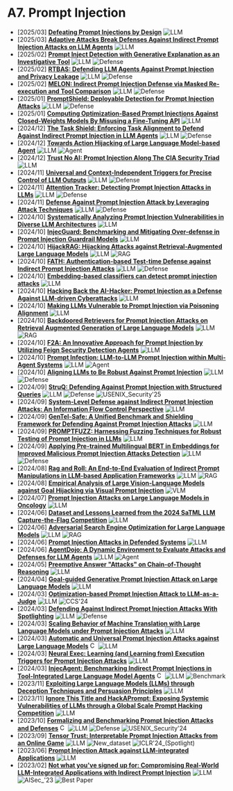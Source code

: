 # A7. Prompt Injection
- [2025/03] **[Defeating Prompt Injections by Design](https://arxiv.org/abs/2503.18813)** ![LLM](https://img.shields.io/badge/LLM-589cf4)
- [2025/03] **[Adaptive Attacks Break Defenses Against Indirect Prompt Injection Attacks on LLM Agents](https://arxiv.org/abs/2503.00061)** ![LLM](https://img.shields.io/badge/LLM-589cf4)
- [2025/02] **[Prompt Inject Detection with Generative Explanation as an Investigative Tool](https://arxiv.org/abs/2502.11006)** ![LLM](https://img.shields.io/badge/LLM-589cf4) ![Defense](https://img.shields.io/badge/Defense-87b800)
- [2025/02] **[RTBAS: Defending LLM Agents Against Prompt Injection and Privacy Leakage](https://arxiv.org/abs/2502.08966)** ![LLM](https://img.shields.io/badge/LLM-589cf4) ![Defense](https://img.shields.io/badge/Defense-87b800)
- [2025/02] **[MELON: Indirect Prompt Injection Defense via Masked Re-execution and Tool Comparison](https://arxiv.org/abs/2502.05174)** ![LLM](https://img.shields.io/badge/LLM-589cf4) ![Defense](https://img.shields.io/badge/Defense-87b800)
- [2025/01] **[PromptShield: Deployable Detection for Prompt Injection Attacks](https://arxiv.org/abs/2501.15145)** ![LLM](https://img.shields.io/badge/LLM-589cf4) ![Defense](https://img.shields.io/badge/Defense-87b800)
- [2025/01] **[Computing Optimization-Based Prompt Injections Against Closed-Weights Models By Misusing a Fine-Tuning API](https://arxiv.org/abs/2501.09798)** ![LLM](https://img.shields.io/badge/LLM-589cf4)
- [2024/12] **[The Task Shield: Enforcing Task Alignment to Defend Against Indirect Prompt Injection in LLM Agents](https://arxiv.org/abs/2412.16682)** ![LLM](https://img.shields.io/badge/LLM-589cf4) ![Defense](https://img.shields.io/badge/Defense-87b800)
- [2024/12] **[Towards Action Hijacking of Large Language Model-based Agent](https://arxiv.org/abs/2412.10807)** ![LLM](https://img.shields.io/badge/LLM-589cf4) ![Agent](https://img.shields.io/badge/Agent-87b800)
- [2024/12] **[Trust No AI: Prompt Injection Along The CIA Security Triad](https://arxiv.org/abs/2412.06090)** ![LLM](https://img.shields.io/badge/LLM-589cf4)
- [2024/11] **[Universal and Context-Independent Triggers for Precise Control of LLM Outputs](https://arxiv.org/abs/2411.14738)** ![LLM](https://img.shields.io/badge/LLM-589cf4) ![Defense](https://img.shields.io/badge/Defense-87b800)
- [2024/11] **[Attention Tracker: Detecting Prompt Injection Attacks in LLMs](https://arxiv.org/abs/2411.00348)** ![LLM](https://img.shields.io/badge/LLM-589cf4) ![Defense](https://img.shields.io/badge/Defense-87b800)
- [2024/11] **[Defense Against Prompt Injection Attack by Leveraging Attack Techniques](https://arxiv.org/abs/2411.00459)** ![LLM](https://img.shields.io/badge/LLM-589cf4) ![Defense](https://img.shields.io/badge/Defense-87b800)
- [2024/10] **[Systematically Analyzing Prompt Injection Vulnerabilities in Diverse LLM Architectures](https://arxiv.org/abs/2410.23308)** ![LLM](https://img.shields.io/badge/LLM-589cf4)
- [2024/10] **[InjecGuard: Benchmarking and Mitigating Over-defense in Prompt Injection Guardrail Models](https://arxiv.org/abs/2410.22770)** ![LLM](https://img.shields.io/badge/LLM-589cf4)
- [2024/10] **[HijackRAG: Hijacking Attacks against Retrieval-Augmented Large Language Models](https://arxiv.org/abs/2410.22832)** ![LLM](https://img.shields.io/badge/LLM-589cf4) ![RAG](https://img.shields.io/badge/RAG-87b800)
- [2024/10] **[FATH: Authentication-based Test-time Defense against Indirect Prompt Injection Attacks](https://arxiv.org/abs/2410.21492)** ![LLM](https://img.shields.io/badge/LLM-589cf4) ![Defense](https://img.shields.io/badge/Defense-87b800)
- [2024/10] **[Embedding-based classifiers can detect prompt injection attacks](https://arxiv.org/abs/2410.22284)** ![LLM](https://img.shields.io/badge/LLM-589cf4)
- [2024/10] **[Hacking Back the AI-Hacker: Prompt Injection as a Defense Against LLM-driven Cyberattacks](https://arxiv.org/abs/2410.20911)** ![LLM](https://img.shields.io/badge/LLM-589cf4)
- [2024/10] **[Making LLMs Vulnerable to Prompt Injection via Poisoning Alignment](https://arxiv.org/abs/2410.14827)** ![LLM](https://img.shields.io/badge/LLM-589cf4)
- [2024/10] **[Backdoored Retrievers for Prompt Injection Attacks on Retrieval Augmented Generation of Large Language Models](https://arxiv.org/abs/2410.14479)** ![LLM](https://img.shields.io/badge/LLM-589cf4) ![RAG](https://img.shields.io/badge/RAG-87b800)
- [2024/10] **[F2A: An Innovative Approach for Prompt Injection by Utilizing Feign Security Detection Agents](https://arxiv.org/abs/2410.08776)** ![LLM](https://img.shields.io/badge/LLM-589cf4)
- [2024/10] **[Prompt Infection: LLM-to-LLM Prompt Injection within Multi-Agent Systems](https://arxiv.org/abs/2410.07283)** ![LLM](https://img.shields.io/badge/LLM-589cf4) ![Agent](https://img.shields.io/badge/Agent-87b800)
- [2024/10] **[Aligning LLMs to Be Robust Against Prompt Injection](https://arxiv.org/abs/2410.05451)** ![LLM](https://img.shields.io/badge/LLM-589cf4) ![Defense](https://img.shields.io/badge/Defense-87b800)
- [2024/09] **[StruQ: Defending Against Prompt Injection with Structured Queries](https://arxiv.org/html/2402.06363v2)** ![LLM](https://img.shields.io/badge/LLM-589cf4) ![Defense](https://img.shields.io/badge/Defense-87b800) ![USENIX_Security'25](https://img.shields.io/badge/USENIX_Security'25-f1b800)
- [2024/09] **[System-Level Defense against Indirect Prompt Injection Attacks: An Information Flow Control Perspective](https://arxiv.org/abs/2409.19091)** ![LLM](https://img.shields.io/badge/LLM-589cf4)
- [2024/09] **[GenTel-Safe: A Unified Benchmark and Shielding Framework for Defending Against Prompt Injection Attacks](https://arxiv.org/abs/2409.19521)** ![LLM](https://img.shields.io/badge/LLM-589cf4)
- [2024/09] **[PROMPTFUZZ: Harnessing Fuzzing Techniques for Robust Testing of Prompt Injection in LLMs](https://arxiv.org/abs/2409.14729)** ![LLM](https://img.shields.io/badge/LLM-589cf4)
- [2024/09] **[Applying Pre-trained Multilingual BERT in Embeddings for Improved Malicious Prompt Injection Attacks Detection](https://arxiv.org/abs/2409.13331)** ![LLM](https://img.shields.io/badge/LLM-589cf4) ![Defense](https://img.shields.io/badge/Defense-87b800)
- [2024/08] **[Rag and Roll: An End-to-End Evaluation of Indirect Prompt Manipulations in LLM-based Application Frameworks](https://arxiv.org/abs/2408.05025)** ![LLM](https://img.shields.io/badge/LLM-589cf4) ![RAG](https://img.shields.io/badge/RAG-87b800)
- [2024/08] **[Empirical Analysis of Large Vision-Language Models against Goal Hijacking via Visual Prompt Injection](https://arxiv.org/abs/2408.03554)** ![VLM](https://img.shields.io/badge/VLM-c7688b)
- [2024/07] **[Prompt Injection Attacks on Large Language Models in Oncology](https://arxiv.org/abs/2407.18981)** ![LLM](https://img.shields.io/badge/LLM-589cf4)
- [2024/06] **[Dataset and Lessons Learned from the 2024 SaTML LLM Capture-the-Flag Competition](https://arxiv.org/abs/2406.07954)** ![LLM](https://img.shields.io/badge/LLM-589cf4)
- [2024/06] **[Adversarial Search Engine Optimization for Large Language Models](https://arxiv.org/abs/2406.18382)** ![LLM](https://img.shields.io/badge/LLM-589cf4) ![RAG](https://img.shields.io/badge/RAG-87b800)
- [2024/06] **[Prompt Injection Attacks in Defended Systems](https://arxiv.org/abs/2406.14048)** ![LLM](https://img.shields.io/badge/LLM-589cf4)
- [2024/06] **[AgentDojo: A Dynamic Environment to Evaluate Attacks and Defenses for LLM Agents](https://arxiv.org/abs/2406.13352)** ![LLM](https://img.shields.io/badge/LLM-589cf4) ![Agent](https://img.shields.io/badge/Agent-87b800)
- [2024/05] **[Preemptive Answer "Attacks" on Chain-of-Thought Reasoning](https://arxiv.org/abs/2405.20902)** ![LLM](https://img.shields.io/badge/LLM-589cf4)
- [2024/04] **[Goal-guided Generative Prompt Injection Attack on Large Language Models](https://arxiv.org/abs/2404.07234)** ![LLM](https://img.shields.io/badge/LLM-589cf4)
- [2024/03] **[Optimization-based Prompt Injection Attack to LLM-as-a-Judge](https://arxiv.org/abs/2403.17710)** ![LLM](https://img.shields.io/badge/LLM-589cf4) ![CCS'24](https://img.shields.io/badge/CCS'24-f1b800)
- [2024/03] **[Defending Against Indirect Prompt Injection Attacks With Spotlighting](https://arxiv.org/abs/2403.14720)** ![LLM](https://img.shields.io/badge/LLM-589cf4) ![Defense](https://img.shields.io/badge/Defense-87b800)
- [2024/03] **[Scaling Behavior of Machine Translation with Large Language Models under Prompt Injection Attacks](https://arxiv.org/abs/2403.09832)** ![LLM](https://img.shields.io/badge/LLM-589cf4)
- [2024/03] **[Automatic and Universal Prompt Injection Attacks against Large Language Models](https://arxiv.org/abs/2403.04957)** [<img src="https://github.com/FortAwesome/Font-Awesome/blob/6.x/svgs/brands/github.svg" alt="Code" width="15" height="15">](https://github.com/SheltonLiu-N/Universal-Prompt-Injection) ![LLM](https://img.shields.io/badge/LLM-589cf4)
- [2024/03] **[Neural Exec: Learning (and Learning from) Execution Triggers for Prompt Injection Attacks](https://arxiv.org/abs/2403.03792)** ![LLM](https://img.shields.io/badge/LLM-589cf4)
- [2024/03] **[InjecAgent: Benchmarking Indirect Prompt Injections in Tool-Integrated Large Language Model Agents](https://arxiv.org/abs/2403.02691)** [<img src="https://github.com/FortAwesome/Font-Awesome/blob/6.x/svgs/brands/github.svg" alt="Code" width="15" height="15">](https://github.com/uiuc-kang-lab/InjecAgent) ![LLM](https://img.shields.io/badge/LLM-589cf4) ![Benchmark](https://img.shields.io/badge/Benchmark-87b800)
- [2023/11] **[Exploiting Large Language Models (LLMs) through Deception Techniques and Persuasion Principles](https://arxiv.org/abs/2311.14876)** ![LLM](https://img.shields.io/badge/LLM-589cf4)
- [2023/11] **[Ignore This Title and HackAPrompt: Exposing Systemic Vulnerabilities of LLMs through a Global Scale Prompt Hacking Competition](https://arxiv.org/abs/2311.16119)** ![LLM](https://img.shields.io/badge/LLM-589cf4)
- [2023/10] **[Formalizing and Benchmarking Prompt Injection Attacks and Defenses](https://arxiv.org/abs/2310.12815)** [<img src="https://github.com/FortAwesome/Font-Awesome/blob/6.x/svgs/brands/github.svg" alt="Code" width="15" height="15">](https://github.com/liu00222/Open-Prompt-Injection) ![LLM](https://img.shields.io/badge/LLM-589cf4) ![Defense](https://img.shields.io/badge/Defense-87b800) ![USENIX_Security'24](https://img.shields.io/badge/USENIX_Security'24-f1b800)
- [2023/09] **[Tensor Trust: Interpretable Prompt Injection Attacks from an Online Game](https://openreview.net/forum?id=fsW7wJGLBd)** ![LLM](https://img.shields.io/badge/LLM-589cf4) ![New_dataset](https://img.shields.io/badge/New_dataset-87b800) ![ICLR'24_(Spotlight)](https://img.shields.io/badge/ICLR'24_(Spotlight)-f1b800)
- [2023/06] **[Prompt Injection Attack against LLM-integrated Applications](https://arxiv.org/abs/2306.05499)** ![LLM](https://img.shields.io/badge/LLM-589cf4)
- [2023/02] **[Not what you've signed up for: Compromising Real-World LLM-Integrated Applications with Indirect Prompt Injection](https://arxiv.org/abs/2302.12173v2)** ![LLM](https://img.shields.io/badge/LLM-589cf4) ![AISec_'23](https://img.shields.io/badge/AISec_'23-f1b800) ![Best Paper](https://img.shields.io/badge/Best_paper-ff0000)

